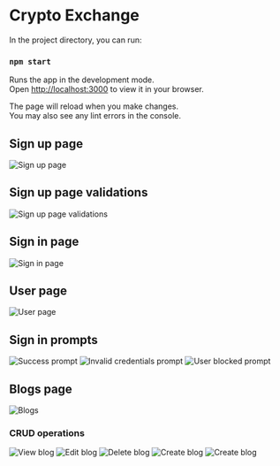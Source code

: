 # Crypto Exchange

In the project directory, you can run:

### `npm start`

Runs the app in the development mode.\
Open [http://localhost:3000](http://localhost:3000) to view it in your browser.

The page will reload when you make changes.\
You may also see any lint errors in the console.

## Sign up page
![Sign up page](/media/Screenshot%20(343).png "Sign up page")
## Sign up page validations
![Sign up page validations](/media/Screenshot%20(351).png "Sign up page validations")
## Sign in page
![Sign in page](/media/Screenshot%20(344).png "Sign in page")
## User page
![User page](/media/Screenshot%20(346).png "User page")
## Sign in prompts
![Success prompt](/media/Screenshot%20(345).png "Success prompt")
![Invalid credentials prompt](/media/Screenshot%20(347).png "Invalid credentials prompt")
![User blocked prompt](/media/Screenshot%20(348).png "User blocked prompt")

## Blogs page
![Blogs](/media/Screenshot%20(370).png "Blogs")

### CRUD operations
![View blog](/media/Screenshot%20(371).png "View blog")
![Edit blog](/media/Screenshot%20(372).png "Edit blog")
![Delete blog](/media/Screenshot%20(373).png "Delete blog")
![Create blog](/media/Screenshot%20(374).png "Create blog")
![Create blog](/media/Screenshot%20(375).png "Create blog")

